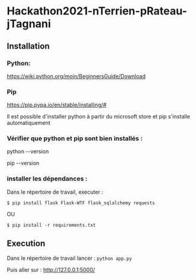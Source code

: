 # Hackathon2021-nTerrien-pRateau-jTagnani

## Installation

### Python:

https://wiki.python.org/moin/BeginnersGuide/Download

### Pip

https://pip.pypa.io/en/stable/installing/#

Il est possible d'installer python à partir du microsoft store et pip s'installe automatiquement

### Vérifier que python et pip sont bien installés :

python --version

pip --version

###  installer les dépendances :

Dans le répertoire de travail, executer :

```$ pip install flask Flask-WTF flask_sqlalchemy requests```

OU

```$ pip install -r requirements.txt```

## Execution

Dans le répertoire de travail lancer :
```python app.py```

Puis aller sur : http://127.0.0.1:5000/
